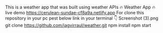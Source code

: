 This is a weather app that was built using weather APIs  🔥
Weather App 🔥
live demo  https://cerulean-sundae-cf8a9a.netlify.app
For clone this repository in your pc pest below link in your terminal 👇
Screenshot (3).png
git clone https://github.com/jagvirraul/weather.git
npm install
npm start
